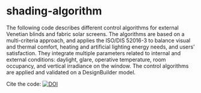 # shading-algorithm
The following code describes different control algorithms for external Venetian blinds and fabric solar screens. The algorithms are based on a multi-criteria approach, and applies the ISO/DIS 52016-3 to balance visual and thermal comfort, heating and artificial lighting energy needs, and users’ satisfaction. They integrate multiple parameters related to internal and external conditions: daylight, glare, operative temperature, room occupancy, and vertical irradiance on the window. The control algorithms are applied and validated on a DesignBuilder model.

Cite the code: [![DOI](https://zenodo.org/badge/581202107.svg)](https://zenodo.org/badge/latestdoi/581202107)
